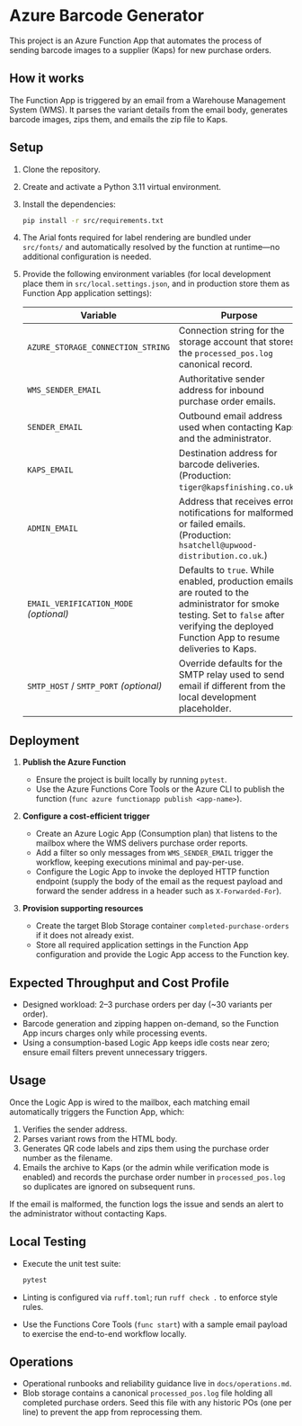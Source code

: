 # Azure Barcode Generator

This project is an Azure Function App that automates the process of sending barcode images to a supplier (Kaps) for new purchase orders.

## How it works

The Function App is triggered by an email from a Warehouse Management System (WMS). It parses the variant details from the email body, generates barcode images, zips them, and emails the zip file to Kaps.

## Setup

1. Clone the repository.
2. Create and activate a Python 3.11 virtual environment.
3. Install the dependencies:

    ```bash
    pip install -r src/requirements.txt
    ```

4. The Arial fonts required for label rendering are bundled under `src/fonts/` and automatically resolved by the function at runtime—no additional configuration is needed.

5. Provide the following environment variables (for local development place them in `src/local.settings.json`, and in production store them as Function App application settings):

    | Variable | Purpose |
    | --- | --- |
    | `AZURE_STORAGE_CONNECTION_STRING` | Connection string for the storage account that stores the `processed_pos.log` canonical record. |
    | `WMS_SENDER_EMAIL` | Authoritative sender address for inbound purchase order emails. |
    | `SENDER_EMAIL` | Outbound email address used when contacting Kaps and the administrator. |
    | `KAPS_EMAIL` | Destination address for barcode deliveries. (Production: `tiger@kapsfinishing.co.uk`.) |
    | `ADMIN_EMAIL` | Address that receives error notifications for malformed or failed emails. (Production: `hsatchell@upwood-distribution.co.uk`.) |
    | `EMAIL_VERIFICATION_MODE` *(optional)* | Defaults to `true`. While enabled, production emails are routed to the administrator for smoke testing. Set to `false` after verifying the deployed Function App to resume deliveries to Kaps. |
    | `SMTP_HOST` / `SMTP_PORT` *(optional)* | Override defaults for the SMTP relay used to send email if different from the local development placeholder. |

## Deployment

1. **Publish the Azure Function**
    - Ensure the project is built locally by running `pytest`.
    - Use the Azure Functions Core Tools or the Azure CLI to publish the function (`func azure functionapp publish <app-name>`).

2. **Configure a cost-efficient trigger**
    - Create an Azure Logic App (Consumption plan) that listens to the mailbox where the WMS delivers purchase order reports.
    - Add a filter so only messages from `WMS_SENDER_EMAIL` trigger the workflow, keeping executions minimal and pay-per-use.
    - Configure the Logic App to invoke the deployed HTTP function endpoint (supply the body of the email as the request payload and forward the sender address in a header such as `X-Forwarded-For`).

3. **Provision supporting resources**
    - Create the target Blob Storage container `completed-purchase-orders` if it does not already exist.
    - Store all required application settings in the Function App configuration and provide the Logic App access to the Function key.

## Expected Throughput and Cost Profile

- Designed workload: 2–3 purchase orders per day (~30 variants per order).
- Barcode generation and zipping happen on-demand, so the Function App incurs charges only while processing events.
- Using a consumption-based Logic App keeps idle costs near zero; ensure email filters prevent unnecessary triggers.

## Usage

Once the Logic App is wired to the mailbox, each matching email automatically triggers the Function App, which:

1. Verifies the sender address.
2. Parses variant rows from the HTML body.
3. Generates QR code labels and zips them using the purchase order number as the filename.
4. Emails the archive to Kaps (or the admin while verification mode is enabled) and records the purchase order number in `processed_pos.log` so duplicates are ignored on subsequent runs.

If the email is malformed, the function logs the issue and sends an alert to the administrator without contacting Kaps.

## Local Testing

- Execute the unit test suite:

  ```bash
  pytest
  ```

- Linting is configured via `ruff.toml`; run `ruff check .` to enforce style rules.
- Use the Functions Core Tools (`func start`) with a sample email payload to exercise the end-to-end workflow locally.

## Operations

- Operational runbooks and reliability guidance live in `docs/operations.md`.
- Blob storage contains a canonical `processed_pos.log` file holding all completed purchase orders. Seed this file with any historic POs (one per line) to prevent the app from reprocessing them.

